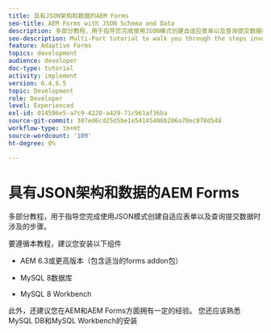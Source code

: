 ```yaml
---
title: 具有JSON架构和数据的AEM Forms
seo-title: AEM Forms with JSON Schema and Data
description: 多部分教程，用于指导您完成使用JSON模式创建自适应表单以及查询提交数据时涉及的步骤。
seo-description: Multi-Part tutorial to walk you through the steps involved in creating Adaptive Form with JSON schema and querying the submitted data.
feature: Adaptive Forms
topics: development
audience: developer
doc-type: tutorial
activity: implement
version: 6.4,6.5
topic: Development
role: Developer
level: Experienced
exl-id: 014506e5-a7c9-4220-a429-71c961af36ba
source-git-commit: 307ed6cd25d5be1e54145406b206a78ec878d548
workflow-type: tm+mt
source-wordcount: '109'
ht-degree: 0%

---
```


# 具有JSON架构和数据的AEM Forms

多部分教程，用于指导您完成使用JSON模式创建自适应表单以及查询提交数据时涉及的步骤。

要遵循本教程，建议您安装以下组件

* AEM 6.3或更高版本（包含适当的forms addon包）

* MySQL 8数据库

* MySQL 8 Workbench

此外，还建议您在AEM和AEM Forms方面拥有一定的经验。 您还应该熟悉MySQL DB和MySQL Workbench的安装
